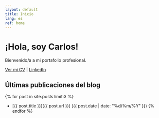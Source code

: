 ```yaml
---
layout: default
title: Inicio
lang: es
ref: home
---
```


# ¡Hola, soy Carlos!

Bienvenido/a a mi portafolio profesional.

[Ver mi CV](/assets\CV_es.pdf) | [LinkedIn](https://www.linkedin.com/in/carlos-enrique-nosa-guzman-069258300/)

## Últimas publicaciones del blog

{% for post in site.posts limit:3 %}
- [{{ post.title }}]({{ post.url }}) ({{ post.date | date: "%d/%m/%Y" }})
{% endfor %}